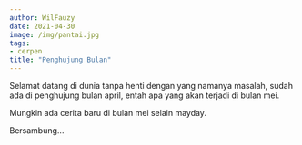 ```yaml
---
author: WilFauzy 
date: 2021-04-30
image: /img/pantai.jpg
tags:
- cerpen
title: "Penghujung Bulan"
---
```

Selamat datang di dunia tanpa henti dengan yang namanya masalah, sudah ada di penghujung bulan april, entah apa yang akan terjadi di bulan mei. 

Mungkin ada cerita baru di bulan mei selain mayday. 

Bersambung... 

